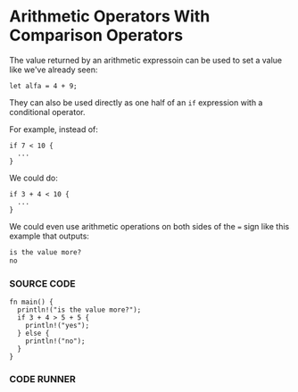 # Arithmetic Operators With Comparison Operators

The value returned by an arithmetic expressoin
can be used to set a value like we've already
seen:

```rust, noplayground
let alfa = 4 + 9;
```

They can also be used directly as one half
of an `if` expression with a conditional
operator.

For example, instead of:

```rust, noplaygound
if 7 < 10 {
  ...
}
```

We could do:

```rust, noplaygound
if 3 + 4 < 10 {
  ...
}
```

We could even use arithmetic operations on both
sides of the `=` sign like this example that
outputs:

```txt
is the value more?
no
```

### SOURCE CODE

```rust, noplayground, EXAMPLE1
fn main() {
  println!("is the value more?");
  if 3 + 4 > 5 + 5 {
    println!("yes");
  } else {
    println!("no");
  }
}
```

### CODE RUNNER

```rust, editable, CODE1

```

